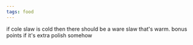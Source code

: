 ```yaml
---
tags: food
---
```


if cole slaw is cold then there should be a ware slaw that's warm. bonus points
if it's extra polish somehow
